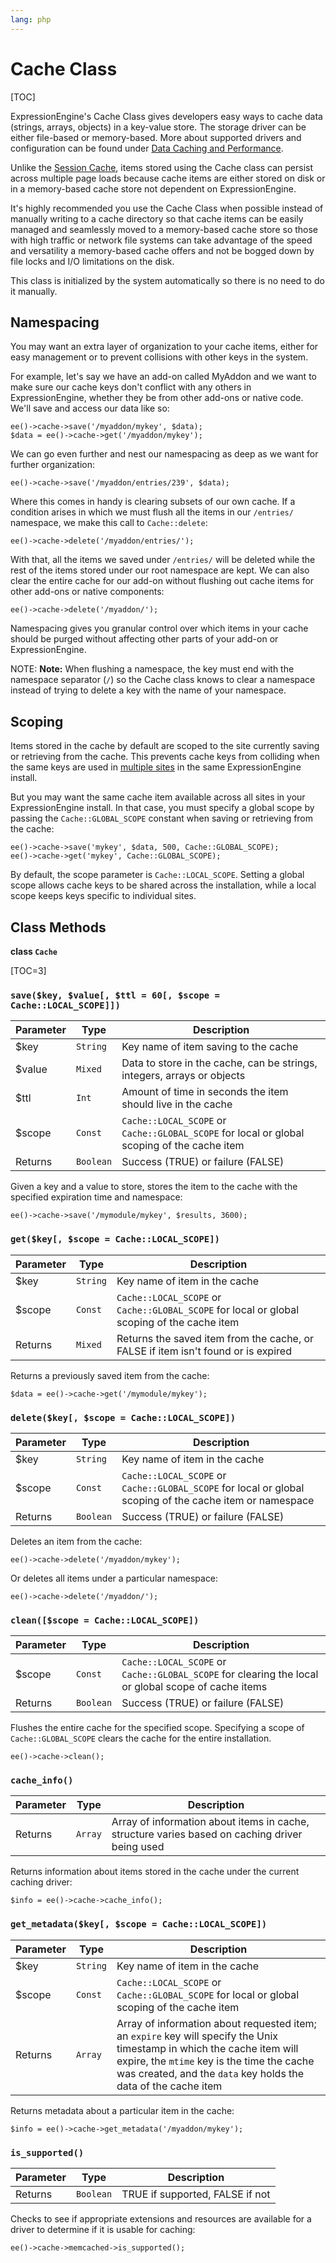 ```yaml
---
lang: php
---
```


<!--
    This source file is part of the open source project
    ExpressionEngine User Guide (https://github.com/ExpressionEngine/ExpressionEngine-User-Guide)

    @link      https://expressionengine.com/
    @copyright Copyright (c) 2003-2019, EllisLab Corp. (https://ellislab.com)
    @license   https://expressionengine.com/license Licensed under Apache License, Version 2.0
-->

# Cache Class

[TOC]

ExpressionEngine's Cache Class gives developers easy ways to cache data (strings, arrays, objects) in a key-value store. The storage driver can be either file-based or memory-based. More about supported drivers and configuration can be found under [Data Caching and Performance](optimization/caching.md#caching-drivers).

Unlike the [Session Cache](development/legacy/libraries/session.md#cache-access), items stored using the Cache class can persist across multiple page loads because cache items are either stored on disk or in a memory-based cache store not dependent on ExpressionEngine.

It's highly recommended you use the Cache Class when possible instead of manually writing to a cache directory so that cache items can be easily managed and seamlessly moved to a memory-based cache store so those with high traffic or network file systems can take advantage of the speed and versatility a memory-based cache offers and not be bogged down by file locks and I/O limitations on the disk.

This class is initialized by the system automatically so there is no need to do it manually.

## Namespacing

You may want an extra layer of organization to your cache items, either for easy management or to prevent collisions with other keys in the system.

For example, let's say we have an add-on called MyAddon and we want to make sure our cache keys don't conflict with any others in ExpressionEngine, whether they be from other add-ons or native code. We'll save and access our data like so:

    ee()->cache->save('/myaddon/mykey', $data);
    $data = ee()->cache->get('/myaddon/mykey');

We can go even further and nest our namespacing as deep as we want for further organization:

    ee()->cache->save('/myaddon/entries/239', $data);

Where this comes in handy is clearing subsets of our own cache. If a condition arises in which we must flush all the items in our `/entries/` namespace, we make this call to `Cache::delete`:

    ee()->cache->delete('/myaddon/entries/');

With that, all the items we saved under `/entries/` will be deleted while the rest of the items stored under our root namespace are kept. We can also clear the entire cache for our add-on without flushing out cache items for other add-ons or native components:

    ee()->cache->delete('/myaddon/');

Namespacing gives you granular control over which items in your cache should be purged without affecting other parts of your add-on or ExpressionEngine.

NOTE: **Note:** When flushing a namespace, the key must end with the namespace separator (`/`) so the Cache class knows to clear a namespace instead of trying to delete a key with the name of your namespace.

## Scoping

Items stored in the cache by default are scoped to the site currently saving or retrieving from the cache. This prevents cache keys from colliding when the same keys are used in [multiple sites](msm/overview.md) in the same ExpressionEngine install.

But you may want the same cache item available across all sites in your ExpressionEngine install. In that case, you must specify a global scope by passing the `Cache::GLOBAL_SCOPE` constant when saving or retrieving from the cache:

    ee()->cache->save('mykey', $data, 500, Cache::GLOBAL_SCOPE);
    ee()->cache->get('mykey', Cache::GLOBAL_SCOPE);

By default, the scope parameter is `Cache::LOCAL_SCOPE`. Setting a global scope allows cache keys to be shared across the installation, while a local scope keeps keys specific to individual sites.

## Class Methods

**class `Cache`**

[TOC=3]

### `save($key, $value[, $ttl = 60[, $scope = Cache::LOCAL_SCOPE]])`

| Parameter | Type      | Description                                                                                 |
| --------- | --------- | ------------------------------------------------------------------------------------------- |
| \$key     | `String`  | Key name of item saving to the cache                                                        |
| \$value   | `Mixed`   | Data to store in the cache, can be strings, integers, arrays or objects                     |
| \$ttl     | `Int`     | Amount of time in seconds the item should live in the cache                                 |
| \$scope   | `Const`   | `Cache::LOCAL_SCOPE` or `Cache::GLOBAL_SCOPE` for local or global scoping of the cache item |
| Returns   | `Boolean` | Success (TRUE) or failure (FALSE)                                                           |

Given a key and a value to store, stores the item to the cache with the specified expiration time and namespace:

    ee()->cache->save('/mymodule/mykey', $results, 3600);

### `get($key[, $scope = Cache::LOCAL_SCOPE])`

| Parameter | Type     | Description                                                                                 |
| --------- | -------- | ------------------------------------------------------------------------------------------- |
| \$key     | `String` | Key name of item in the cache                                                               |
| \$scope   | `Const`  | `Cache::LOCAL_SCOPE` or `Cache::GLOBAL_SCOPE` for local or global scoping of the cache item |
| Returns   | `Mixed`  | Returns the saved item from the cache, or FALSE if item isn't found or is expired           |

Returns a previously saved item from the cache:

    $data = ee()->cache->get('/mymodule/mykey');

### `delete($key[, $scope = Cache::LOCAL_SCOPE])`

| Parameter | Type      | Description                                                                                              |
| --------- | --------- | -------------------------------------------------------------------------------------------------------- |
| \$key     | `String`  | Key name of item in the cache                                                                            |
| \$scope   | `Const`   | `Cache::LOCAL_SCOPE` or `Cache::GLOBAL_SCOPE` for local or global scoping of the cache item or namespace |
| Returns   | `Boolean` | Success (TRUE) or failure (FALSE)                                                                        |

Deletes an item from the cache:

    ee()->cache->delete('/myaddon/mykey');

Or deletes all items under a particular namespace:

    ee()->cache->delete('/myaddon/');

### `clean([$scope = Cache::LOCAL_SCOPE])`

| Parameter | Type      | Description                                                                                         |
| --------- | --------- | --------------------------------------------------------------------------------------------------- |
| \$scope   | `Const`   | `Cache::LOCAL_SCOPE` or `Cache::GLOBAL_SCOPE` for clearing the local or global scope of cache items |
| Returns   | `Boolean` | Success (TRUE) or failure (FALSE)                                                                   |

Flushes the entire cache for the specified scope. Specifying a scope of `Cache::GLOBAL_SCOPE` clears the cache for the entire installation.

    ee()->cache->clean();

### `cache_info()`

| Parameter | Type    | Description                                                                                    |
| --------- | ------- | ---------------------------------------------------------------------------------------------- |
| Returns   | `Array` | Array of information about items in cache, structure varies based on caching driver being used |

Returns information about items stored in the cache under the current caching driver:

    $info = ee()->cache->cache_info();

### `get_metadata($key[, $scope = Cache::LOCAL_SCOPE])`

| Parameter | Type     | Description                                                                                                                                                                                                                            |
| --------- | -------- | -------------------------------------------------------------------------------------------------------------------------------------------------------------------------------------------------------------------------------------- |
| \$key     | `String` | Key name of item in the cache                                                                                                                                                                                                          |
| \$scope   | `Const`  | `Cache::LOCAL_SCOPE` or `Cache::GLOBAL_SCOPE` for local or global scoping of the cache item                                                                                                                                            |
| Returns   | `Array`  | Array of information about requested item; an `expire` key will specify the Unix timestamp in which the cache item will expire, the `mtime` key is the time the cache was created, and the `data` key holds the data of the cache item |

Returns metadata about a particular item in the cache:

    $info = ee()->cache->get_metadata('/myaddon/mykey');

### `is_supported()`

| Parameter | Type      | Description                     |
| --------- | --------- | ------------------------------- |
| Returns   | `Boolean` | TRUE if supported, FALSE if not |

Checks to see if appropriate extensions and resources are available for a driver to determine if it is usable for caching:

    ee()->cache->memcached->is_supported();
